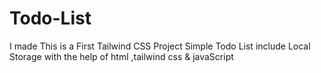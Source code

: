 # Todo-List
 I made This is a First Tailwind CSS Project  Simple Todo List include Local Storage with the help of html ,tailwind css & javaScript 
